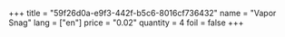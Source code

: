 +++
title = "59f26d0a-e9f3-442f-b5c6-8016cf736432"
name = "Vapor Snag"
lang = ["en"]
price = "0.02"
quantity = 4
foil = false
+++
